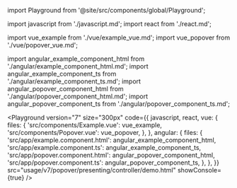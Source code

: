 import Playground from '@site/src/components/global/Playground';

import javascript from './javascript.md';
import react from './react.md';

import vue_example from './vue/example_vue.md';
import vue_popover from './vue/popover_vue.md';

import angular_example_component_html from './angular/example_component_html.md';
import angular_example_component_ts from './angular/example_component_ts.md';
import angular_popover_component_html from './angular/popover_component_html.md';
import angular_popover_component_ts from './angular/popover_component_ts.md';

<Playground
  version="7"
  size="300px"
  code={{
    javascript,
    react,
    vue: {
      files: {
        'src/components/Example.vue': vue_example,
        'src/components/Popover.vue': vue_popover,
      },
    },
    angular: {
      files: {
        'src/app/example.component.html': angular_example_component_html,
        'src/app/example.component.ts': angular_example_component_ts,
        'src/app/popover.component.html': angular_popover_component_html,
        'src/app/popover.component.ts': angular_popover_component_ts,
      },
    },
  }}
  src="usage/v7/popover/presenting/controller/demo.html"
  showConsole={true}
/>
